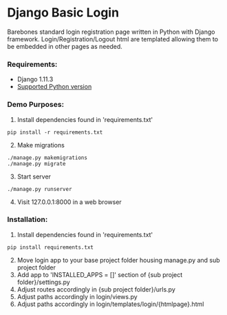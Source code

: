 # Django Basic Login

Barebones standard login registration page written in Python with Django framework. Login/Registration/Logout html are templated allowing them to be embedded in other pages as needed.

### Requirements:
- Django 1.11.3
- [Supported Python version](https://docs.djangoproject.com/en/1.11/faq/install/#faq-python-version-support)

### Demo Purposes:
1. Install dependencies found in 'requirements.txt'
```
pip install -r requirements.txt
```
2. Make migrations
```
./manage.py makemigrations
./manage.py migrate
```
3. Start server
```
./manage.py runserver
```
4. Visit 127.0.0.1:8000 in a web browser

### Installation:
1. Install dependencies found in 'requirements.txt'
```
pip install requirements.txt
```
2. Move login app to your base project folder housing manage.py and sub project folder
3. Add app to 'INSTALLED_APPS = []' section of {sub project folder}/settings.py
4. Adjust routes accordingly in {sub project folder}/urls.py
5. Adjust paths accordingly in login/views.py
6. Adjust paths accordingly in login/templates/login/{htmlpage}.html
